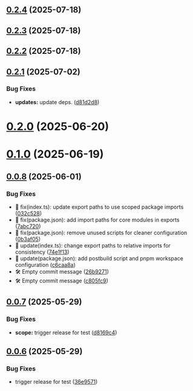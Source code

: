 ## [0.2.4](https://github.com/variablesoftware/vs-brand-utils/compare/v0.2.3...v0.2.4) (2025-07-18)

## [0.2.3](https://github.com/variablesoftware/vs-brand-utils/compare/v0.2.2...v0.2.3) (2025-07-18)

## [0.2.2](https://github.com/variablesoftware/vs-brand-utils/compare/v0.2.1...v0.2.2) (2025-07-18)

## [0.2.1](https://github.com/variablesoftware/vs-brand-utils/compare/v0.2.0...v0.2.1) (2025-07-02)


### Bug Fixes

* **updates:** update deps. ([d81d2d8](https://github.com/variablesoftware/vs-brand-utils/commit/d81d2d8fc702dfc53154f827260915a12ea45365))

# [0.2.0](https://github.com/variablesoftware/vs-brand-utils/compare/v0.1.0...v0.2.0) (2025-06-20)

# [0.1.0](https://github.com/variablesoftware/vs-brand-utils/compare/v0.0.8...v0.1.0) (2025-06-19)

## [0.0.8](https://github.com/variablesoftware/vs-brand-utils/compare/v0.0.7...v0.0.8) (2025-06-01)


### Bug Fixes

* 🚀 fix(index.ts): update export paths to use scoped package imports ([032c528](https://github.com/variablesoftware/vs-brand-utils/commit/032c528f90702f6704ca02433ad3ef409ace3026))
* 🚀 fix(package.json): add import paths for core modules in exports ([7abc720](https://github.com/variablesoftware/vs-brand-utils/commit/7abc7202504adfe5d823cedc55b5ea681e3e2a4e))
* 🚀 fix(package.json): remove unused scripts for cleaner configuration ([0b3af05](https://github.com/variablesoftware/vs-brand-utils/commit/0b3af055577ad69b7103d55d1b820bb9fe46a8e2))
* 🚀 update(index.ts): change export paths to relative imports for consistency ([74e1f13](https://github.com/variablesoftware/vs-brand-utils/commit/74e1f13faacf9983f5ba4e2ac9ca292bb916e510))
* 🚀 update(package.json): add postbuild script and pnpm workspace configuration ([c6caa8a](https://github.com/variablesoftware/vs-brand-utils/commit/c6caa8aa019d95c652ff0166050cf522b864f003))
* 🛠️ Empty commit message ([26b9271](https://github.com/variablesoftware/vs-brand-utils/commit/26b927133775c7a70aa99597d995c545151115be))
* 🛠️ Empty commit message ([c805fc9](https://github.com/variablesoftware/vs-brand-utils/commit/c805fc9e24b9f8865ca189902cdafa03de2f9deb))

## [0.0.7](https://github.com/variablesoftware/vs-brand-utils/compare/v0.0.6...v0.0.7) (2025-05-29)


### Bug Fixes

* **scope:** trigger release for test ([d8169c4](https://github.com/variablesoftware/vs-brand-utils/commit/d8169c400f198b9a151e082ab1af9126d2b2def4))

## [0.0.6](https://github.com/variablesoftware/vs-brand-utils/compare/v0.0.5...v0.0.6) (2025-05-29)


### Bug Fixes

* trigger release for test ([36e9571](https://github.com/variablesoftware/vs-brand-utils/commit/36e9571fd51c9591a18df34404cb2f783f011f2d))
